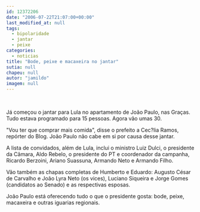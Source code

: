 ```yaml
---
id: 12372206
date: "2006-07-22T21:07:00+00:00"
last_modified_at: null
tags:
  - bipolaridade
  - jantar
  - peixe
categories:
  - noticias
title: "Bode, peixe e macaxeira no jantar"
sutia: null
chapeu: null
autor: "jamildo"
imagem: null
---
```

<p>&nbsp;</p>
<p>J&aacute; come&ccedil;ou o jantar para Lula no apartamento de Jo&atilde;o Paulo, nas Gra&ccedil;as. Tudo estava programado para 15 pessoas. Agora v&atilde;o umas 30.</p>
<p>"Vou ter que comprar mais comida", disse o prefeito a Cec?lia Ramos, rep&oacute;rter do Blog. Jo&atilde;o Paulo n&atilde;o cabe em si por causa desse jantar.</p>
<p>A lista de convidados, al&eacute;m de Lula, inclui o ministro Luiz Dulci, o presidente da C&acirc;mara, Aldo Rebelo, o presidente do PT e coordenador da campanha, Ricardo Berzoini, Ariano Suassuna, Armando Neto e Armando Filho.</p>
<p>V&atilde;o tamb&eacute;m as chapas completas de Humberto e Eduardo: Augusto C&eacute;sar de Carvalho e Jo&atilde;o Lyra Neto (os vices), Luciano Siqueira e Jorge Gomes (candidatos ao Senado) e as respectivas esposas.</p>
<p>Jo&atilde;o Paulo est&aacute; oferecendo tudo o que o presidente gosta: bode, peixe, macaxeira e outras iguarias regionais.</p>
